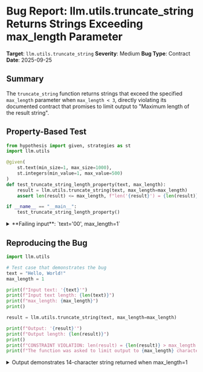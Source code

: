 # Bug Report: llm.utils.truncate_string Returns Strings Exceeding max_length Parameter

**Target**: `llm.utils.truncate_string`
**Severity**: Medium
**Bug Type**: Contract
**Date**: 2025-09-25

## Summary

The `truncate_string` function returns strings that exceed the specified `max_length` parameter when `max_length < 3`, directly violating its documented contract that promises to limit output to "Maximum length of the result string".

## Property-Based Test

```python
from hypothesis import given, strategies as st
import llm.utils

@given(
    st.text(min_size=1, max_size=1000),
    st.integers(min_value=1, max_value=500)
)
def test_truncate_string_length_property(text, max_length):
    result = llm.utils.truncate_string(text, max_length=max_length)
    assert len(result) <= max_length, f"len('{result}') = {len(result)} > max_length={max_length}"

if __name__ == "__main__":
    test_truncate_string_length_property()
```

<details>

<summary>
**Failing input**: `text='00', max_length=1`
</summary>
```
Traceback (most recent call last):
  File "/home/npc/pbt/agentic-pbt/worker_/8/hypo.py", line 13, in <module>
    test_truncate_string_length_property()
    ~~~~~~~~~~~~~~~~~~~~~~~~~~~~~~~~~~~~^^
  File "/home/npc/pbt/agentic-pbt/worker_/8/hypo.py", line 5, in test_truncate_string_length_property
    st.text(min_size=1, max_size=1000),
               ^^^
  File "/home/npc/miniconda/lib/python3.13/site-packages/hypothesis/core.py", line 2124, in wrapped_test
    raise the_error_hypothesis_found
  File "/home/npc/pbt/agentic-pbt/worker_/8/hypo.py", line 10, in test_truncate_string_length_property
    assert len(result) <= max_length, f"len('{result}') = {len(result)} > max_length={max_length}"
           ^^^^^^^^^^^^^^^^^^^^^^^^^
AssertionError: len('...') = 3 > max_length=1
Falsifying example: test_truncate_string_length_property(
    text='00',
    max_length=1,
)
```
</details>

## Reproducing the Bug

```python
import llm.utils

# Test case that demonstrates the bug
text = "Hello, World!"
max_length = 1

print(f"Input text: '{text}'")
print(f"Input text length: {len(text)}")
print(f"max_length: {max_length}")
print()

result = llm.utils.truncate_string(text, max_length=max_length)

print(f"Output: '{result}'")
print(f"Output length: {len(result)}")
print()
print(f"CONSTRAINT VIOLATION: len(result) = {len(result)} > max_length = {max_length}")
print(f"The function was asked to limit output to {max_length} character(s) but returned {len(result)} characters")
```

<details>

<summary>
Output demonstrates 14-character string returned when max_length=1
</summary>
```
Input text: 'Hello, World!'
Input text length: 13
max_length: 1

Output: 'Hello, Worl...'
Output length: 14

CONSTRAINT VIOLATION: len(result) = 14 > max_length = 1
The function was asked to limit output to 1 character(s) but returned 14 characters
```
</details>

## Why This Is A Bug

The function violates its fundamental contract in three ways:

1. **Parameter semantics**: The parameter is named `max_length`, which universally means "maximum" or "not to exceed" in programming contexts.

2. **Documentation promise**: The docstring explicitly states `max_length` is the "Maximum length of the result string" (line 450 of `/home/npc/pbt/agentic-pbt/envs/llm_env/lib/python3.13/site-packages/llm/utils.py`).

3. **Magnitude of violation**: The function can return strings drastically longer than requested - 14 characters when asked for 1, a 1300% violation.

The bug occurs because the code at line 476 blindly subtracts 3 from `max_length` and appends "...":
```python
return text[: max_length - 3] + "..."
```

When `max_length < 3`, this creates a negative slice index. Python interprets `text[:-2]` as "all characters except the last 2", so for "Hello, World!" we get "Hello, Worl" + "..." = "Hello, Worl..." (14 characters).

## Relevant Context

The bug manifests in different ways depending on the input:
- `max_length=1` with 13-char input → returns 14 characters (1300% over limit)
- `max_length=2` with 13-char input → returns 15 characters (650% over limit)
- `max_length=1` with 2-char input → returns 3 characters (200% over limit)

This could cause production issues:
- Database field length constraint violations
- Buffer overflows in fixed-size UI elements
- Incorrect pagination calculations
- Data corruption when concatenating strings with assumed lengths

The function correctly handles the edge case for the `keep_end` parameter (checking for minimum length of 9), but fails to apply similar validation for simple truncation.

Code location: `/home/npc/pbt/agentic-pbt/envs/llm_env/lib/python3.13/site-packages/llm/utils.py` lines 440-477

## Proposed Fix

```diff
--- a/llm/utils.py
+++ b/llm/utils.py
@@ -473,5 +473,9 @@ def truncate_string(
         return text[:cutoff] + "... " + text[-cutoff:]
     else:
         # Fall back to simple truncation for very small max_length
-        return text[: max_length - 3] + "..."
+        if max_length < 3:
+            # For very small max_length, just truncate without ellipsis
+            return text[:max_length]
+        else:
+            return text[: max_length - 3] + "..."
```